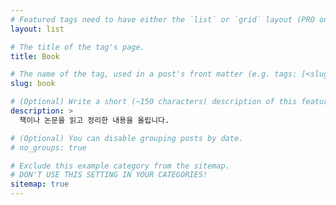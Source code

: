 ```yaml
---
# Featured tags need to have either the `list` or `grid` layout (PRO only).
layout: list

# The title of the tag's page.
title: Book

# The name of the tag, used in a post's front matter (e.g. tags: [<slug>]).
slug: book

# (Optional) Write a short (~150 characters) description of this featured tag.
description: >
  책이나 논문을 읽고 정리한 내용을 올립니다.

# (Optional) You can disable grouping posts by date.
# no_groups: true

# Exclude this example category from the sitemap.
# DON'T USE THIS SETTING IN YOUR CATEGORIES!
sitemap: true
---
```

